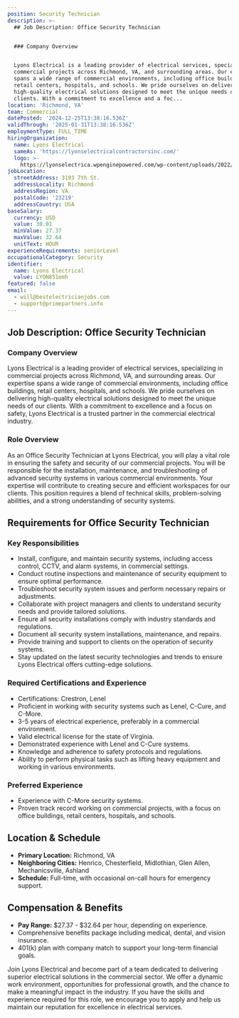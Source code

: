 ```yaml
---
position: Security Technician
description: >-
  ## Job Description: Office Security Technician


  ### Company Overview


  Lyons Electrical is a leading provider of electrical services, specializing in
  commercial projects across Richmond, VA, and surrounding areas. Our expertise
  spans a wide range of commercial environments, including office buildings,
  retail centers, hospitals, and schools. We pride ourselves on delivering
  high-quality electrical solutions designed to meet the unique needs of our
  clients. With a commitment to excellence and a foc...
location: 'Richmond, VA'
team: Commercial
datePosted: '2024-12-25T13:38:16.536Z'
validThrough: '2025-01-31T13:38:16.536Z'
employmentType: FULL_TIME
hiringOrganization:
  name: Lyons Electrical
  sameAs: 'https://lyonselectricalcontractorsinc.com/'
  logo: >-
    https://lyonselectrica.wpenginepowered.com/wp-content/uploads/2022/10/cropped-IMG_1061.jpg
jobLocation:
  streetAddress: 3193 7th St.
  addressLocality: Richmond
  addressRegion: VA
  postalCode: '23219'
  addressCountry: USA
baseSalary:
  currency: USD
  value: 30.01
  minValue: 27.37
  maxValue: 32.64
  unitText: HOUR
experienceRequirements: seniorLevel
occupationalCategory: Security
identifier:
  name: Lyons Electrical
  value: LYON851emh
featured: false
email:
  - will@bestelectricianjobs.com
  - support@primepartners.info
---
```




## Job Description: Office Security Technician

### Company Overview

Lyons Electrical is a leading provider of electrical services, specializing in commercial projects across Richmond, VA, and surrounding areas. Our expertise spans a wide range of commercial environments, including office buildings, retail centers, hospitals, and schools. We pride ourselves on delivering high-quality electrical solutions designed to meet the unique needs of our clients. With a commitment to excellence and a focus on safety, Lyons Electrical is a trusted partner in the commercial electrical industry.

### Role Overview

As an Office Security Technician at Lyons Electrical, you will play a vital role in ensuring the safety and security of our commercial projects. You will be responsible for the installation, maintenance, and troubleshooting of advanced security systems in various commercial environments. Your expertise will contribute to creating secure and efficient workspaces for our clients. This position requires a blend of technical skills, problem-solving abilities, and a strong understanding of security systems.

## Requirements for Office Security Technician

### Key Responsibilities

- Install, configure, and maintain security systems, including access control, CCTV, and alarm systems, in commercial settings.
- Conduct routine inspections and maintenance of security equipment to ensure optimal performance.
- Troubleshoot security system issues and perform necessary repairs or adjustments.
- Collaborate with project managers and clients to understand security needs and provide tailored solutions.
- Ensure all security installations comply with industry standards and regulations.
- Document all security system installations, maintenance, and repairs.
- Provide training and support to clients on the operation of security systems.
- Stay updated on the latest security technologies and trends to ensure Lyons Electrical offers cutting-edge solutions.

### Required Certifications and Experience

- Certifications: Crestron, Lenel
- Proficient in working with security systems such as Lenel, C-Cure, and C-More.
- 3-5 years of electrical experience, preferably in a commercial environment.
- Valid electrical license for the state of Virginia.
- Demonstrated experience with Lenel and C-Cure systems.
- Knowledge and adherence to safety protocols and regulations.
- Ability to perform physical tasks such as lifting heavy equipment and working in various environments.

### Preferred Experience

- Experience with C-More security systems.
- Proven track record working on commercial projects, with a focus on office buildings, retail centers, hospitals, and schools.

## Location & Schedule

- **Primary Location:** Richmond, VA
- **Neighboring Cities:** Henrico, Chesterfield, Midlothian, Glen Allen, Mechanicsville, Ashland
- **Schedule:** Full-time, with occasional on-call hours for emergency support.

## Compensation & Benefits

- **Pay Range:** $27.37 - $32.64 per hour, depending on experience.
- Comprehensive benefits package including medical, dental, and vision insurance.
- 401(k) plan with company match to support your long-term financial goals.

Join Lyons Electrical and become part of a team dedicated to delivering superior electrical solutions in the commercial sector. We offer a dynamic work environment, opportunities for professional growth, and the chance to make a meaningful impact in the industry. If you have the skills and experience required for this role, we encourage you to apply and help us maintain our reputation for excellence in electrical services.
